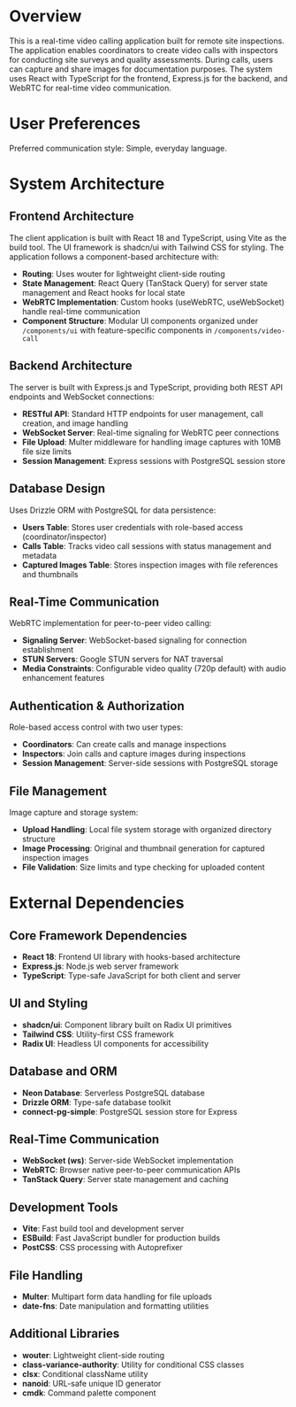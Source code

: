 # Overview

This is a real-time video calling application built for remote site inspections. The application enables coordinators to create video calls with inspectors for conducting site surveys and quality assessments. During calls, users can capture and share images for documentation purposes. The system uses React with TypeScript for the frontend, Express.js for the backend, and WebRTC for real-time video communication.

# User Preferences

Preferred communication style: Simple, everyday language.

# System Architecture

## Frontend Architecture
The client application is built with React 18 and TypeScript, using Vite as the build tool. The UI framework is shadcn/ui with Tailwind CSS for styling. The application follows a component-based architecture with:

- **Routing**: Uses wouter for lightweight client-side routing
- **State Management**: React Query (TanStack Query) for server state management and React hooks for local state
- **WebRTC Implementation**: Custom hooks (useWebRTC, useWebSocket) handle real-time communication
- **Component Structure**: Modular UI components organized under `/components/ui` with feature-specific components in `/components/video-call`

## Backend Architecture
The server is built with Express.js and TypeScript, providing both REST API endpoints and WebSocket connections:

- **RESTful API**: Standard HTTP endpoints for user management, call creation, and image handling
- **WebSocket Server**: Real-time signaling for WebRTC peer connections
- **File Upload**: Multer middleware for handling image captures with 10MB file size limits
- **Session Management**: Express sessions with PostgreSQL session store

## Database Design
Uses Drizzle ORM with PostgreSQL for data persistence:

- **Users Table**: Stores user credentials with role-based access (coordinator/inspector)
- **Calls Table**: Tracks video call sessions with status management and metadata
- **Captured Images Table**: Stores inspection images with file references and thumbnails

## Real-Time Communication
WebRTC implementation for peer-to-peer video calling:

- **Signaling Server**: WebSocket-based signaling for connection establishment
- **STUN Servers**: Google STUN servers for NAT traversal
- **Media Constraints**: Configurable video quality (720p default) with audio enhancement features

## Authentication & Authorization
Role-based access control with two user types:

- **Coordinators**: Can create calls and manage inspections
- **Inspectors**: Join calls and capture images during inspections
- **Session Management**: Server-side sessions with PostgreSQL storage

## File Management
Image capture and storage system:

- **Upload Handling**: Local file system storage with organized directory structure
- **Image Processing**: Original and thumbnail generation for captured inspection images
- **File Validation**: Size limits and type checking for uploaded content

# External Dependencies

## Core Framework Dependencies
- **React 18**: Frontend UI library with hooks-based architecture
- **Express.js**: Node.js web server framework
- **TypeScript**: Type-safe JavaScript for both client and server

## UI and Styling
- **shadcn/ui**: Component library built on Radix UI primitives
- **Tailwind CSS**: Utility-first CSS framework
- **Radix UI**: Headless UI components for accessibility

## Database and ORM
- **Neon Database**: Serverless PostgreSQL database
- **Drizzle ORM**: Type-safe database toolkit
- **connect-pg-simple**: PostgreSQL session store for Express

## Real-Time Communication
- **WebSocket (ws)**: Server-side WebSocket implementation
- **WebRTC**: Browser native peer-to-peer communication APIs
- **TanStack Query**: Server state management and caching

## Development Tools
- **Vite**: Fast build tool and development server
- **ESBuild**: Fast JavaScript bundler for production builds
- **PostCSS**: CSS processing with Autoprefixer

## File Handling
- **Multer**: Multipart form data handling for file uploads
- **date-fns**: Date manipulation and formatting utilities

## Additional Libraries
- **wouter**: Lightweight client-side routing
- **class-variance-authority**: Utility for conditional CSS classes
- **clsx**: Conditional className utility
- **nanoid**: URL-safe unique ID generator
- **cmdk**: Command palette component